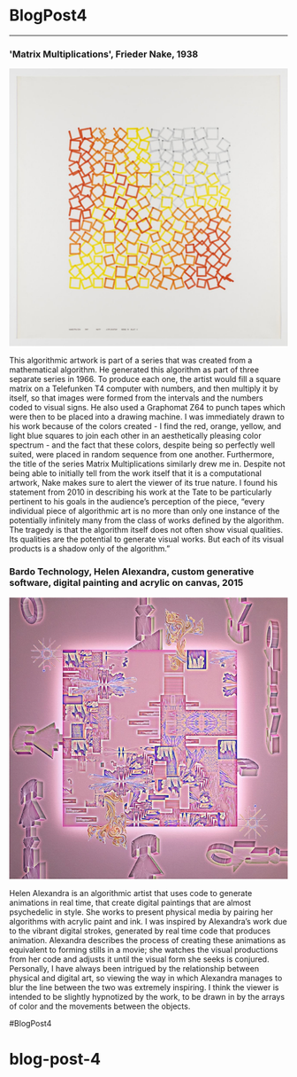# BlogPost4 
------

### 'Matrix Multiplications', Frieder Nake, 1938 

![Frieder Nake](images/nakeartwork.png?raw=true "Nake")

This algorithmic artwork is part of a series that was created from a mathematical algorithm.  He generated this algorithm as part of three separate series in 1966. To produce each one, the artist would fill a square matrix on a Telefunken T4 computer with numbers, and then multiply it by itself, so that images were formed from the intervals and the numbers coded to visual signs. He also used a Graphomat Z64 to punch tapes which were then to be placed into a drawing machine. I was immediately drawn to his work because of the colors created - I find the red, orange, yellow, and light blue squares to join each other in an aesthetically pleasing color spectrum - and the fact that these colors, despite being so perfectly well suited, were placed in random sequence from one another. Furthermore, the title of the series Matrix Multiplications similarly drew me in. Despite not being able to initially tell from the work itself that it is a computational artwork, Nake makes sure to alert the viewer of its true nature. I found his statement from 2010 in describing his work at the Tate to be particularly pertinent to his goals in the audience’s perception of the piece, “every individual piece of algorithmic art is no more than only one instance of the potentially infinitely many from the class of works defined by the algorithm. The tragedy is that the algorithm itself does not often show visual qualities. Its qualities are the potential to generate visual works. But each of its visual products is a shadow only of the algorithm.”  


### Bardo Technology, Helen Alexandra, custom generative software, digital painting and acrylic on canvas, 2015

![Helen Alexandra](images/helenartwork.png?raw=true "Helen Alexandra")

Helen Alexandra is an algorithmic artist that uses code to generate animations in real time, that create digital paintings that are almost psychedelic in style. She works to present physical media by pairing her algorithms with acrylic paint and ink. I was inspired by Alexandra’s work due to the vibrant digital strokes, generated by real time code that produces animation. Alexandra describes the process of creating these animations as equivalent to forming stills in a movie; she watches the visual productions from her code and adjusts it until the visual form she seeks is conjured. Personally, I have always been intrigued by the relationship between physical and digital art, so viewing the way in which Alexandra manages to blur the line between the two was extremely inspiring. I think the viewer is intended to be slightly hypnotized by the work, to be drawn in by the arrays of color and the movements between the objects. 

#BlogPost4
# blog-post-4
